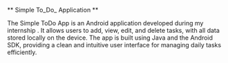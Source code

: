 ** Simple To_Do_ Application **

The Simple ToDo App is an Android application developed during my internship .
It allows users to add, view, edit, and delete tasks, with all data stored locally on the device. 
The app is built using Java and the Android SDK, providing a clean and intuitive user interface for managing daily tasks efficiently.

